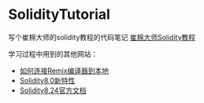 # SolidityTutorial

写个崔棉大师的solidity教程的代码笔记
[崔棉大师Solidity教程](https://www.bilibili.com/video/BV1oZ4y1B7WS/?spm_id_from=333.1007.top_right_bar_window_default_collection.content.click&vd_source=5e7331f28afe4ab47831db6b1fe009e8)

学习过程中用到的其他网站：
- [如何连接Remix编译器到本地](https://www.cnblogs.com/n0hackers/p/17398440.html)
- [Solidity8.0新特性](https://docs.soliditylang.org/en/v0.8.24/080-breaking-changes.html)
- [Solidity8.24官方文档](https://docs.soliditylang.org/en/v0.8.24/)